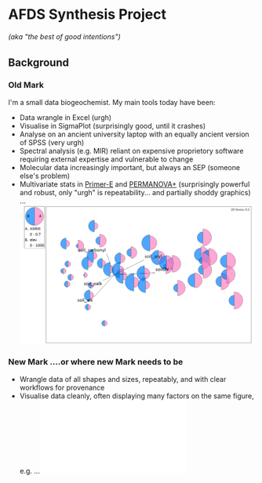 # AFDS Synthesis Project
###### (aka "_the best of good intentions_")

## Background
### Old Mark

I'm a small data biogeochemist. My main tools today have been:

* Data wrangle in Excel (urgh)
* Visualise in SigmaPlot (surprisingly good, until it crashes)
* Analyse on an ancient university laptop with an equally ancient version of SPSS (very urgh)
* Spectral analysis (e.g. MIR) reliant on expensive proprietory software requiring external expertise and vulnerable to change
* Molecular data increasingly important, but always an SEP (someone else's problem)
* Multivariate stats in [Primer-E](https://www.primer-e.com/our-software/primer-version-7/?currency=NZD) and [PERMANOVA+](http://www.primer-e.com/our-software/permanova-add-on/?currency=NZD) (surprisingly powerful and robust, only "urgh" is repeatability... and partially shoddy graphics)
...![MDS](./outputs/Graph21.png)

### New Mark ....or where new Mark needs to be

* Wrangle data of all shapes and sizes, repeatably, and with clear workflows for provenance
* Visualise data cleanly, often displaying many factors on the same figure, e.g. 
...![15N data](./outputs/Rplot03.pdf)


